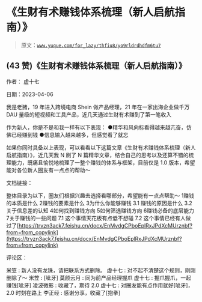 # 《生财有术赚钱体系梳理（新人启航指南）》

> 原文：[`www.yuque.com/for_lazy/thfiu8/yo9rldrdhdfm6tu7`](https://www.yuque.com/for_lazy/thfiu8/yo9rldrdhdfm6tu7)



## (43 赞)《生财有术赚钱体系梳理（新人启航指南）》 

作者： 虚十七 

日期：2023-04-06 

我是老猪，19 年进入跨境电商 Shein 做产品经理，21 年在一家出海企业做千万 DAU 量级的短视频和工具产品，近几天通过生财有术赚到了第一笔收入 

作为新人，你是不是和我一样有以下表现： <ne-uli index-type="0"><ne-uli-i>●</ne-uli-i><ne-uli-c class="ne-uli-content" id="u888ee3fd" data-lake-id="u888ee3fd">精华和风向标看得越来越亢奋，仿佛已经赚到钱</ne-uli-c></ne-uli> <ne-uli index-type="0"><ne-uli-i>●</ne-uli-i><ne-uli-c class="ne-uli-content" id="uf7f6d69b" data-lake-id="uf7f6d69b">信息输入越来越多，但感觉看了就忘</ne-uli-c></ne-uli> 

如果你同时具备以上表现，可以看看以下这篇文章《生财有术赚钱体系梳理（新人启航指南）》，近几天我 N 刷了 N 篇精华文章，结合自己的思考以及还算不错的梳理能力，既痛且愉悦地梳理了一整个赚钱的体系与框架，目前仅是 1.0 版本，希望能对各位新人圈友有一点点的帮助～ 

文档链接： 

整体目录为以下，圈友们根据兴趣去选择看哪部分，希望能有一点点帮助～ <ne-oli index-type="0"><ne-oli-i>1</ne-oli-i><ne-oli-c class="ne-oli-content" id="u1653a597" data-lake-id="u1653a597">赚钱的本质是什么</ne-oli-c></ne-oli> <ne-oli index-type="0"><ne-oli-i>2</ne-oli-i><ne-oli-c class="ne-oli-content" id="u6318429c" data-lake-id="u6318429c">赚钱的要素是什么</ne-oli-c></ne-oli> <ne-oli index-type="0"><ne-oli-i>3</ne-oli-i><ne-oli-c class="ne-oli-content" id="u19fd9b0f" data-lake-id="u19fd9b0f">为什么你能够赚钱 3.1 赚钱的原因是什么 3.2 关于信息差的认知</ne-oli-c></ne-oli> <ne-oli index-type="0"><ne-oli-i>4</ne-oli-i><ne-oli-c class="ne-oli-content" id="u0dcc86d5" data-lake-id="u0dcc86d5">如何找到赚钱方向</ne-oli-c></ne-oli> <ne-oli index-type="0"><ne-oli-i>5</ne-oli-i><ne-oli-c class="ne-oli-content" id="u1e6ceb10" data-lake-id="u1e6ceb10">如何筛选赚钱方向</ne-oli-c></ne-oli> <ne-oli index-type="0"><ne-oli-i>6</ne-oli-i><ne-oli-c class="ne-oli-content" id="u9dac910d" data-lake-id="u9dac910d">赚钱必备的底层能力</ne-oli-c></ne-oli> <ne-oli index-type="0"><ne-oli-i>7</ne-oli-i><ne-oli-c class="ne-oli-content" id="u3bcbb2dc" data-lake-id="u3bcbb2dc">关于赚钱的一些问题 7.1 这个事情天花板有点低不想碰 7.2 这个事情已经有人做过了[https://trvzn3ack7.feishu.cn/docx/EnMvdgCPboEplRxJPdXcMUrznbf?from=from_copylink](https://trvzn3ack7.feishu.cn/docx/EnMvdgCPboEplRxJPdXcMUrznbf?from=from_copylink)</ne-oli-c></ne-oli> 

评论区： 

米笠 : 新人没有龙珠，请把联系方式删除。 虚十七 : 对不起不清楚这个规则，刚刚删除了～ 米笠 : [呲牙] 莫颜云月 : 同为前产品经理握爪 虚十七 : 握爪握爪，一起赚钱[呲牙] 凌波微影 : 收藏了，期待 2.0 虚十七 : 对圈友能有点作用就好[呲牙]，2.0 时刻在路上 李正经 : 感谢分享，收藏了[抱拳]